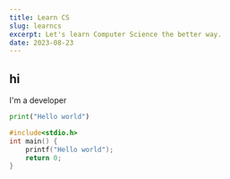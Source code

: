 ```yaml
---
title: Learn CS
slug: learncs
excerpt: Let's learn Computer Science the better way.
date: 2023-08-23
---
```


## hi

I'm a developer

```py
print("Hello world")
```

```c
#include<stdio.h>
int main() {
    printf("Hello world");
    return 0;
}
```

